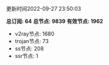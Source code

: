 更新时间2022-09-27 23:50:03

**总订阅: 64**
**总节点: 9839**
**有效节点: 1962**
- v2ray节点: 1680
- trojan节点: 73
- ss节点: 208
- ssr节点: 1
